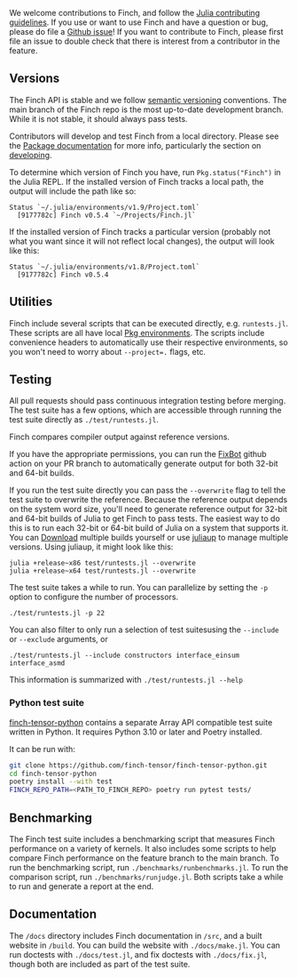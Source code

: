 We welcome contributions to Finch, and follow the [Julia contributing
guidelines](https://github.com/JuliaLang/julia/blob/master/CONTRIBUTING.md).  If
you use or want to use Finch and have a question or bug, please do file a
[Github issue](https://github.com/finch-tensor/Finch.jl/issues)!  If you want
to contribute to Finch, please first file an issue to double check that there is
interest from a contributor in the feature.

## Versions

The Finch API is stable and
we follow [semantic
versioning](https://semver.org/) conventions.
The main branch of the Finch repo is the most up-to-date development branch.
While it is not stable, it should always pass tests.

Contributors will develop and test Finch from a local directory. Please see the
[Package documentation](https://pkgdocs.julialang.org/v1/getting-started/) for more
info, particularly the section on [developing](https://pkgdocs.julialang.org/v1/managing-packages/#developing).

To determine which version of
Finch you have, run `Pkg.status("Finch")` in the Julia REPL. If the installed
version of Finch tracks a local path, the output will include the path like so:

```
Status `~/.julia/environments/v1.9/Project.toml`
  [9177782c] Finch v0.5.4 `~/Projects/Finch.jl`
```

If the installed version of Finch tracks a particular version (probably not what
you want since it will not reflect local changes), the output will look like this:

```
Status `~/.julia/environments/v1.8/Project.toml`
  [9177782c] Finch v0.5.4
```

## Utilities

Finch include several scripts that can be executed directly, e.g. `runtests.jl`.
These scripts are all have local [Pkg
environments](https://pkgdocs.julialang.org/v1/getting-started/#Getting-Started-with-Environments).
The scripts include convenience headers to automatically use their respective
environments, so you won't need to worry about `--project=.` flags, etc.

## Testing

All pull requests should pass continuous integration testing before merging.
The test suite has a few options, which are accessible through running the test
suite directly as `./test/runtests.jl`.

Finch compares compiler output against reference versions.

If you have the appropriate permissions, you can run the
[FixBot](https://github.com/finch-tensor/Finch.jl/actions/workflows/FixBot.yml)
github action on your PR branch to automatically generate output for both 32-bit
and 64-bit builds.

If you run the test suite directly you can pass the `--overwrite` flag to tell
the test suite to overwrite the reference.  Because the reference output depends
on the system word size, you'll need to generate reference output for 32-bit and
64-bit builds of Julia to get Finch to pass tests. The easiest way to do this is
to run each 32-bit or 64-bit build of Julia on a system that supports it. You
can [Download](https://julialang.org/downloads/) multiple builds yourself or use
[juliaup](https://github.com/JuliaLang/juliaup) to manage multiple versions.
Using juliaup, it might look like this:

```
julia +release~x86 test/runtests.jl --overwrite
julia +release~x64 test/runtests.jl --overwrite
```

The test suite takes a while to run. You can parallelize by setting the `-p`
option to configure the number of processors.

```
./test/runtests.jl -p 22
```

You can also filter to only run a selection of test suitesusing the `--include` or
`--exclude` arguments, or

```
./test/runtests.jl --include constructors interface_einsum interface_asmd
```

This information is summarized with `./test/runtests.jl --help`

### Python test suite

[finch-tensor-python](https://github.com/finch-tensor/finch-tensor-python) contains
a separate Array API compatible test suite written in Python. It requires
Python 3.10 or later and Poetry installed.

It can be run with:

```sh
git clone https://github.com/finch-tensor/finch-tensor-python.git
cd finch-tensor-python
poetry install --with test
FINCH_REPO_PATH=<PATH_TO_FINCH_REPO> poetry run pytest tests/
```

## Benchmarking

The Finch test suite includes a benchmarking script that measures Finch
performance on a variety of kernels. It also includes some scripts to help
compare Finch performance on the feature branch to the main branch. To run the
benchmarking script, run `./benchmarks/runbenchmarks.jl`. To run the comparison
script, run `./benchmarks/runjudge.jl`. Both scripts take a while to run and
generate a report at the end.

## Documentation

The `/docs` directory includes Finch documentation in `/src`, and a built
website in `/build`. You can build the website with `./docs/make.jl`. You can
run doctests with `./docs/test.jl`, and fix doctests with `./docs/fix.jl`,
though both are included as part of the test suite.
